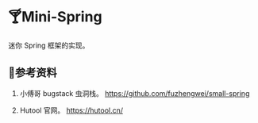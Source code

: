# 🍸Mini-Spring
迷你 Spring 框架的实现。

## 🔗参考资料

1. 小傅哥 bugstack 虫洞栈。 https://github.com/fuzhengwei/small-spring

2. Hutool 官网。 https://hutool.cn/
